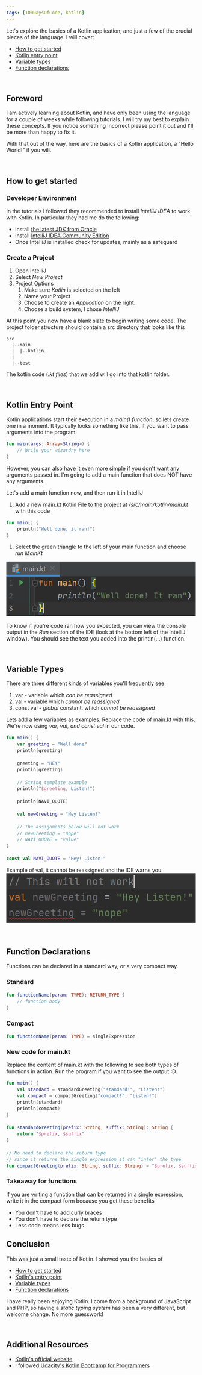 ```yaml
---
tags: [100DaysOfCode, kotlin]
---
```


Let's explore the basics of a Kotlin application, and just a few of the crucial pieces of the language.  I will cover:
- [How to get started](#how-to-get-started)
- [Kotlin entry point](#kotlin-entry-point)
- [Variable types](#variable-types)
- [Function declarations](#function-declarations)

&nbsp;
## Foreword

I am actively learning about Kotlin, and have only been using the language for a couple of weeks while following tutorials.  I will try my best to explain these concepts.  If you notice something incorrect please point it out and I'll be more than happy to fix it.

With that out of the way, here are the basics of a Kotlin application, a "Hello World!" if you will.

&nbsp;
## How to get started

### Developer Environment
In the tutorials I followed they recommended to install _IntelliJ IDEA_ to work with Kotlin. In particular they had me do the following:
- install [the latest JDK from Oracle](http://www.oracle.com/technetwork/java/javase/overview/index.html)
- install [IntelliJ IDEA Community Edition](https://www.jetbrains.com/idea/)
- Once IntelliJ is installed check for updates, mainly as a safeguard

### Create a Project
1. Open IntelliJ
1. Select _New Project_
1. Project Options
    1. Make sure _Kotlin_ is selected on the left
    1. Name your Project
    1. Choose to create an _Application_ on the right.
    1. Choose a build system, I chose _IntelliJ_

At this point you now have a blank slate to begin writing some code.  The project folder structure should contain a src directory that looks like this
```
src
  |--main
  |  |--kotlin
  |
  |--test
```

The kotlin code (_.kt files_) that we add will go into that kotlin folder.


&nbsp;
## Kotlin Entry Point
Kotlin applications start their execution in a _main() function_, so lets create one in a moment.  It typically looks something like this, if you want to pass arguments into the program:
```kotlin
fun main(args: Array<String>) {
    // Write your wizardry here
}
```

However, you can also have it even more simple if you don't want any arguments passed in.  I'm going to add a main function that does NOT have any arguments.

Let's add a main function now, and then run it in IntelliJ
1. Add a new main.kt Kotlin File to the project at _/src/main/kotlin/main.kt_ with this code
```kotlin
fun main() {
    println("Well done, it ran!")
}
```
1. Select the green triangle to the left of your main function and choose _run MainKt_

![Icon Button Next to main](/images/runKoltin.PNG)

To know if you're code ran how you expected, you can view the console output in the _Run_ section of the IDE (look at the bottom left of the IntelliJ window).  You should see the text you added into the println(...) function.

&nbsp;
## Variable Types

There are three different kinds of variables you'll frequently see.
1. var - variable which _can be reassigned_
1. val - variable which _cannot be reassigned_
1. const val - _global_ constant, which _cannot be reassigned_

Lets add a few variables as examples.  Replace the code of main.kt with this.  We're now using _var, val, and const val_ in our code.
```kotlin
fun main() {
    var greeting = "Well done"
    println(greeting)

    greeting = "HEY"
    println(greeting)

    // String template example
    println("$greeting, Listen!")

    println(NAVI_QUOTE)

    val newGreeting = "Hey Listen!"
    
    // The assignments below will not work
    // newGreeting = "nope"
    // NAVI_QUOTE = "value"
}

const val NAVI_QUOTE = "Hey! Listen!"
```

Example of val, it cannot be reassigned and the IDE warns you.
![Red squiggly warnings in editor](/images/valReassign.PNG)

&nbsp;
## Function Declarations

Functions can be declared in a standard way, or a very compact way.

### Standard
```kotlin
fun functionName(param: TYPE): RETURN_TYPE {
    // function body
}
```

### Compact
```kotlin
fun functionName(param: TYPE) = singleExpression
```

### New code for main.kt

Replace the content of main.kt with the following to see both types of functions in action. Run the program if you want to see the output :D.

```kotlin
fun main() {
    val standard = standardGreeting("standard!", "Listen!")
    val compact = compactGreeting("compact!", "Listen!")
    println(standard)
    println(compact)
}

fun standardGreeting(prefix: String, suffix: String): String {
    return "$prefix, $suffix"
}

// No need to declare the return type
// since it returns the single expression it can "infer" the type
fun compactGreeting(prefix: String, suffix: String) = "$prefix, $suffix"
```

### Takeaway for functions
If you are writing a function that can be returned in a single expression, write it in the compact form because you get these benefits
- You don't have to add curly braces
- You don't have to declare the return type
- Less code means less bugs

## Conclusion

This was just a small taste of Kotlin.  I showed you the basics of
- [How to get started](#how-to-get-started)
- [Kotlin's entry point](#kotlin-entry-point)
- [Variable types](#variable-types)
- [Function declarations](#function-declarations)

I have really been enjoying Kotlin.  I come from a background of JavaScript and PHP, so having a _static typing system_ has been a very different, but welcome change.  No more guesswork!

&nbsp;
## Additional Resources
- [Kotlin's official website](https://kotlinlang.org)
- I followed [Udacity's Kotlin Bootcamp for Programmers](https://www.udacity.com/course/kotlin-bootcamp-for-programmers--ud9011)